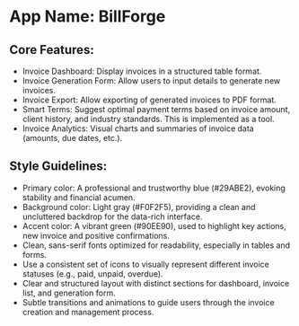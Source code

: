 # **App Name**: BillForge

## Core Features:

- Invoice Dashboard: Display invoices in a structured table format.
- Invoice Generation Form: Allow users to input details to generate new invoices.
- Invoice Export: Allow exporting of generated invoices to PDF format.
- Smart Terms: Suggest optimal payment terms based on invoice amount, client history, and industry standards. This is implemented as a tool.
- Invoice Analytics: Visual charts and summaries of invoice data (amounts, due dates, etc.).

## Style Guidelines:

- Primary color: A professional and trustworthy blue (#29ABE2), evoking stability and financial acumen.
- Background color: Light gray (#F0F2F5), providing a clean and uncluttered backdrop for the data-rich interface.
- Accent color: A vibrant green (#90EE90), used to highlight key actions, new invoice and positive confirmations.
- Clean, sans-serif fonts optimized for readability, especially in tables and forms.
- Use a consistent set of icons to visually represent different invoice statuses (e.g., paid, unpaid, overdue).
- Clear and structured layout with distinct sections for dashboard, invoice list, and generation form.
- Subtle transitions and animations to guide users through the invoice creation and management process.